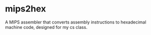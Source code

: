 # mips2hex
A MIPS assembler that converts assembly instructions to hexadecimal machine code, designed for my cs class. 
